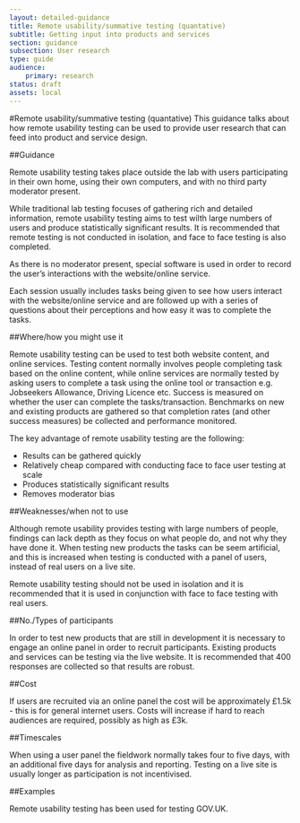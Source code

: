 ```yaml
---
layout: detailed-guidance
title: Remote usability/summative testing (quantative)
subtitle: Getting input into products and services
section: guidance
subsection: User research
type: guide 
audience: 
    primary: research 
status: draft
assets: local
---
```

    
#Remote usability/summative testing (quantative)
This guidance talks about how remote usability testing can be used to provide user research that can feed into product and service design.

##Guidance

Remote usability testing takes place outside the lab with users participating in their own home, using their own computers, and with no third party moderator present.

While traditional lab testing focuses of gathering rich and detailed information, remote usability testing aims to test wilth large numbers of users and produce statistically significant results. It is recommended that remote testing is not conducted in isolation, and face to face testing is also completed.

As there is no moderator present, special software is used in order to record the user’s interactions with the website/online service.

Each session usually includes tasks being given to see how users interact with the website/online service and are followed up with a series of questions about their perceptions and how easy it was to complete the tasks.

##Where/how you might use it
 
Remote usability testing can be used to test both website content, and online services. Testing content normally involves people completing task based on the online content, while online services are normally tested by asking users to complete a task using the online tool or transaction e.g. Jobseekers Allowance, Driving Licence etc. Success is measured on whether the user can complete the tasks/transaction. Benchmarks on new and existing products are gathered so that completion rates (and other success measures) be collected and performance monitored.

The key advantage of remote usability testing are the following:

* Results can be gathered quickly
* Relatively cheap compared with conducting face to face user testing at scale
* Produces statistically significant results
* Removes moderator bias

##Weaknesses/when not to use

Although remote usability provides testing with large numbers of people, findings can lack depth as they focus on what people do, and not why they have done it. When testing new products the tasks can be seem artificial, and this is increased when testing is conducted with a panel of users, instead of real users on a live site.

Remote usability testing should not be used in isolation and it is recommended that it is used in conjunction with face to face testing with real users. 

##No./Types of participants

In order to test new products that are still in development it is necessary to engage an online panel in order to recruit participants. Existing products and services can be testing via the live website. It is recommended that 400 responses are collected so that results are robust.

##Cost

If users are recruited via an online panel the cost will be approximately £1.5k - this is for general internet users. Costs will increase if hard to reach audiences are required, possibly as high as £3k. 

##Timescales

When using a user panel the fieldwork normally takes four to five days, with an additional five days for analysis and reporting. Testing on a live site is usually longer as participation is not incentivised. 

##Examples

Remote usability testing has been used for testing GOV.UK.


